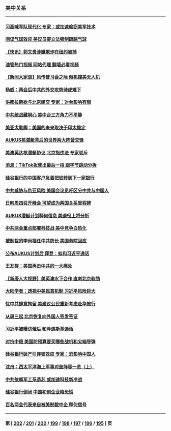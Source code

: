 ### 美中关系
---
#### [习高喊军队现代化 专家：或加速偷窃美军技术](../../pages/nf1412576/n13950930.md?03161245) 
#### [间谍气球效应 美议员要立法强制跟踪气球](../../pages/nf1412576/n13950906.md?03161245) 
#### [【快讯】郭文贵涉嫌欺诈在纽约被捕](../../pages/nf1412576/n13950970.md?03161245) 
#### [油管热门视频 网站代理 翻墙必看视频](http://138.2.39.72:81/youtube.html?epic-marker?03161245)
#### [【新闻大家谈】风传普习会之际 俄机撞美无人机](../../pages/nf1412576/n13950870.md?03161245) 
#### [杨威：两会后中共的外交攻势骑虎难下](../../pages/nf1412576/n13950428.md?03161245) 
#### [洪都拉斯欲与北京建交 专家：对台影响有限](../../pages/nf1412576/n13950556.md?03161245) 
#### [中共统战藏祸心 美中台三方角力不平静](../../pages/nf1412576/n13950156.md?03161245) 
#### [美亚太助卿：美国的未来取决于印太稳定](../../pages/nf1412576/n13950494.md?03161245) 
#### [AUKUS核潜艇背后的世界两大阵营交锋](../../pages/nf1412576/n13950184.md?03161245) 
#### [美澳英达核潜艇协议 北京指违法 专家驳斥](../../pages/nf1412576/n13950189.md?03161245) 
#### [消息：TikTok拟使出最后一招 跟字节跳动分拆](../../pages/nf1412576/n13950303.md?03161245) 
#### [硅谷银行的中国客户急着把钱转到下一家银行](../../pages/nf1412576/n13950236.md?03161245) 
#### [中共威胁与仇亚风险 美国会议员吁区分中共与中国人](../../pages/nf1412576/n13950237.md?03161245) 
#### [日韩周四召开峰会 可望成为两国关系里程碑](../../pages/nf1412576/n13949952.md?03161245) 
#### [AUKUS潜艇计划释何信息 美退役上将分析](../../pages/nf1412576/n13949885.md?03161245) 
#### [中共两会重点部署科技战 美中竞争白热化](../../pages/nf1412576/n13949668.md?03161245) 
#### [被制裁的李尚福任中共防长 美国务院回应](../../pages/nf1412576/n13949796.md?03161245) 
#### [公布AUKUS计划后 拜登：拟和习近平通话](../../pages/nf1412576/n13949736.md?03161245) 
#### [王友群：美国再击中共的一大痛处](../../pages/nf1412576/n13949694.md?03161245) 
#### [【新唐人大视野】美英澳水下合作 直刺北京软肋](../../pages/nf1412576/n13949693.md?03161245) 
#### [大陆学者：透视中美民意机制 习近平风险巨大](../../pages/nf1412576/n13949648.md?03161245) 
#### [忧中共肆意拘留 美建议公民重新考虑赴华旅行](../../pages/nf1412576/n13949646.md?03161245) 
#### [从周三起 北京恢复向外国人签发签证](../../pages/nf1412576/n13949649.md?03161245) 
#### [习近平被曝访俄后 和泽连斯基通话](../../pages/nf1412576/n13949628.md?03161245) 
#### [对抗中俄 美国防预算要买哪些战机和尖端导弹](../../pages/nf1412576/n13949620.md?03161245) 
#### [硅谷银行破产引连锁效应 专家：恐影响中国人](../../pages/nf1412576/n13949071.md?03161245) 
#### [沈舟：西太平洋海上军事对垒阵容一览（上）](../../pages/nf1412576/n13948876.md?03161245) 
#### [中共依赖军工系造芯 或加速科技新冷战](../../pages/nf1412576/n13948479.md?03161245) 
#### [硅谷银行倒闭 中国初创企业陷恐慌](../../pages/nf1412576/n13948671.md?03161245) 
#### [百名两会代表来自被美制裁中企 释何信号](../../pages/nf1412576/n13948306.md?03161245) 

---
#### 第 [ [202](./202.md?03161245) / [201](./201.md?03161245) / [200](./200.md?03161245) / [199](./199.md?03161245) / [198](./198.md?03161245) / [197](./197.md?03161245) / [196](./196.md?03161245) / [195](./195.md?03161245) ] 页
